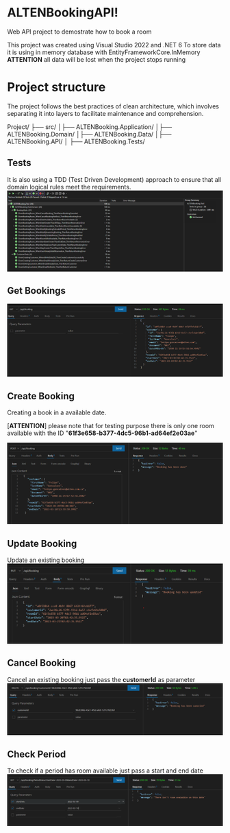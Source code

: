 # ALTENBookingAPI!

Web API project to demostrate how to book a room

This project was created using Visual Studio 2022 and .NET 6 
To store data it is using in memory database with EntityFrameworkCore.InMemory 
**ATTENTION** all data will be lost when the project stops running

# Project structure
The project follows the best practices of clean architecture, which involves separating it into layers to facilitate maintenance and comprehension.

Project/ 
├── src/ 
│├── ALTENBooking.Application/ 
│├── ALTENBooking.Domain/ 
│├── ALTENBooking.Data/ 
│├── ALTENBooking.API/ 
│
├── ALTENBooking.Tests/ 

## Tests

It is also using a TDD (Test Driven Development) approach to ensure that all domain logical rules meet the requirements.
![Domain Tests](https://github.com/felipefrg/ALTENBookingAPI/blob/main/doc/TestResults.png?raw=true)

## Get Bookings
![Get](https://github.com/felipefrg/ALTENBookingAPI/blob/main/doc/GetBookings.png?raw=true)


## Create Booking
Creating a book in a available date.

[**ATTENTION**] please note that for testing purpose there is only one room available with the ID "**61f3e658-b377-4dc5-96b1-ad64ef2e03ae**"

![Create](https://github.com/felipefrg/ALTENBookingAPI/blob/main/doc/CreateBooking.png?raw=true)

## Update Booking
Update an existing booking 
![Update](https://github.com/felipefrg/ALTENBookingAPI/blob/main/doc/UpdateBooking.png?raw=true)

## Cancel Booking
Cancel an existing booking just pass the **customerId** as parameter
![Cancel](https://github.com/felipefrg/ALTENBookingAPI/blob/main/doc/CancelBooking.png?raw=true)

## Check Period
To check if a period has room available just pass a start and end date
![enter image description here](https://github.com/felipefrg/ALTENBookingAPI/blob/main/doc/GetPeriodStatus.png?raw=true)


